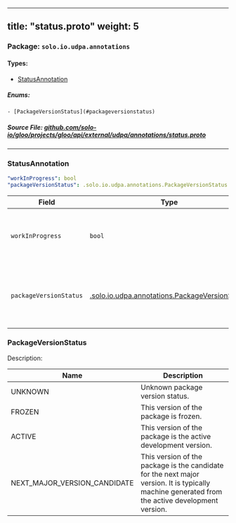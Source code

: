 
---
title: "status.proto"
weight: 5
---

<!-- Code generated by solo-kit. DO NOT EDIT. -->


### Package: `solo.io.udpa.annotations` 
#### Types:


- [StatusAnnotation](#statusannotation)
  

 

##### Enums:


	- [PackageVersionStatus](#packageversionstatus)



##### Source File: [github.com/solo-io/gloo/projects/gloo/api/external/udpa/annotations/status.proto](https://github.com/solo-io/gloo/blob/main/projects/gloo/api/external/udpa/annotations/status.proto)





---
### StatusAnnotation



```yaml
"workInProgress": bool
"packageVersionStatus": .solo.io.udpa.annotations.PackageVersionStatus

```

| Field | Type | Description |
| ----- | ---- | ----------- | 
| `workInProgress` | `bool` | The entity is work-in-progress and subject to breaking changes. |
| `packageVersionStatus` | [.solo.io.udpa.annotations.PackageVersionStatus](../status.proto.sk/#packageversionstatus) | The entity belongs to a package with the given version status. |



  
### PackageVersionStatus

Description: 

| Name | Description |
| ----- | ----------- | 
| UNKNOWN | Unknown package version status. |
| FROZEN | This version of the package is frozen. |
| ACTIVE | This version of the package is the active development version. |
| NEXT_MAJOR_VERSION_CANDIDATE | This version of the package is the candidate for the next major version. It is typically machine generated from the active development version. |


<!-- Start of HubSpot Embed Code -->
<script type="text/javascript" id="hs-script-loader" async defer src="//js.hs-scripts.com/5130874.js"></script>
<!-- End of HubSpot Embed Code -->
